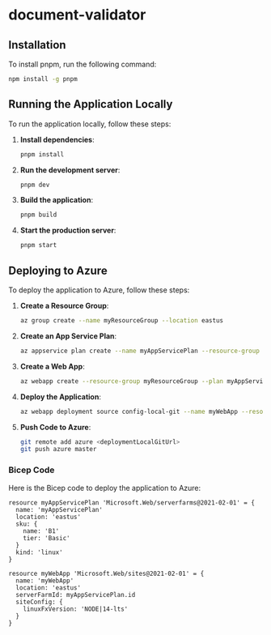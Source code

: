 # document-validator

## Installation

To install pnpm, run the following command:

```sh
npm install -g pnpm
```

## Running the Application Locally

To run the application locally, follow these steps:

1. **Install dependencies**:
   ```bash
   pnpm install
   ```

2. **Run the development server**:
   ```bash
   pnpm dev
   ```

3. **Build the application**:
   ```bash
   pnpm build
   ```

4. **Start the production server**:
   ```bash
   pnpm start
   ```

## Deploying to Azure

To deploy the application to Azure, follow these steps:

1. **Create a Resource Group**:
   ```bash
   az group create --name myResourceGroup --location eastus
   ```

2. **Create an App Service Plan**:
   ```bash
   az appservice plan create --name myAppServicePlan --resource-group myResourceGroup --sku B1 --is-linux
   ```

3. **Create a Web App**:
   ```bash
   az webapp create --resource-group myResourceGroup --plan myAppServicePlan --name myWebApp --runtime "NODE|14-lts"
   ```

4. **Deploy the Application**:
   ```bash
   az webapp deployment source config-local-git --name myWebApp --resource-group myResourceGroup
   ```

5. **Push Code to Azure**:
   ```bash
   git remote add azure <deploymentLocalGitUrl>
   git push azure master
   ```

### Bicep Code

Here is the Bicep code to deploy the application to Azure:

```bicep
resource myAppServicePlan 'Microsoft.Web/serverfarms@2021-02-01' = {
  name: 'myAppServicePlan'
  location: 'eastus'
  sku: {
    name: 'B1'
    tier: 'Basic'
  }
  kind: 'linux'
}

resource myWebApp 'Microsoft.Web/sites@2021-02-01' = {
  name: 'myWebApp'
  location: 'eastus'
  serverFarmId: myAppServicePlan.id
  siteConfig: {
    linuxFxVersion: 'NODE|14-lts'
  }
}
```
